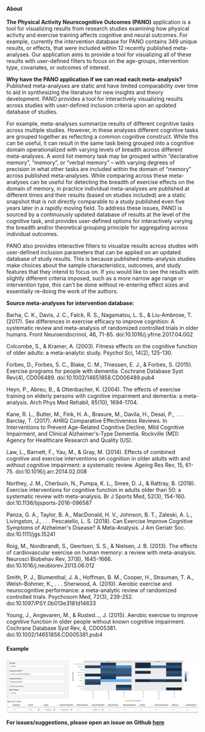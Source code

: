 #### **About**

**The Physical Activity Neurocognitive Outcomes (PANO)** application is a tool for visualizing results from research studies examining how physical activity and exercise training affects cognitive and neural outcomes. For example, currently the intervention database for PANO contains 349 unique results, or effects, that were included within 12 recently published meta-analyses. Our application aims to provide a tool for visualizing all of these results with user-defined filters to focus on the age-groups, intervention type, covariates, or outcomes of interest.

**Why have the PANO application if we can read each meta-analysis?** Published meta-analyses are static and have limited comparability over time to aid in synthesizing the literature for new insights and theory development. PANO provides a tool for interactively visualizing results across studies with user-defined inclusion criteria upon an updated database of studies. 

For example, meta-analyses summarize results of different cognitive tasks across multiple studies. However, in these analyses different cognitive tasks are grouped together as reflecting a common cognitive construct. While this can be useful, it can result in the same task being grouped into a cognitive domain operationalized with varying levels of breadth across different meta-analyses. A word list memory task may be grouped within “declarative memory”, “memory”, or “verbal memory” – with varying degrees of precision in what other tasks are included within the domain of “memory” across published meta-analyses. While comparing across these meta-analyses can be useful for detecting the breadth of exercise effects on the domain of memory, in practice individual meta-analyses are published at different times and their results (based on studies included) are a static snapshot that is not directly comparable to a study published even five years later in a rapidly moving field. To address these issues, PANO is sourced by a continuously updated database of results at the level of the cognitive task, and provides user-defined options for interactively varying the breadth and/or theoretical grouping principle for aggregating across individual outcomes. 

PANO also provides interactive filters to visualize results across studies with user-defined inclusion parameters that can be applied on an updated database of study results. This is because published meta-analysis studies make choices about the sample characteristics, outcomes, and study features that they intend to focus on. If you would like to see the results with slightly different criteria imposed, such as a more narrow age range or intervention type, this can’t be done without re-entering effect sizes and essentially re-doing the work of the authors.

**Source meta-analyses for intervention database:**

Barha, C. K., Davis, J. C., Falck, R. S., Nagamatsu, L. S., & Liu-Ambrose, T. (2017). Sex differences in exercise efficacy to improve cognition: A systematic review and meta-analysis of randomized controlled trials in older humans. Front Neuroendocrinol, 46, 71-85. doi:10.1016/j.yfrne.2017.04.002

Colcombe, S., & Kramer, A. (2003). Fitness effects on the cognitive function of older adults: a meta-analytic study. Psychol Sci, 14(2), 125-130. 

Forbes, D., Forbes, S. C., Blake, C. M., Thiessen, E. J., & Forbes, S. (2015). Exercise programs for people with dementia. Cochrane Database Syst Rev(4), CD006489. doi:10.1002/14651858.CD006489.pub4

Heyn, P., Abreu, B., & Ottenbacher, K. (2004). The effects of exercise training on elderly persons with cognitive impairment and dementia: a meta-analysis. Arch Phys Med Rehabil, 85(10), 1694-1704.

Kane, R. L., Butler, M., Fink, H. A., Brasure, M., Davila, H., Desai, P., . . . Barclay, T. (2017). AHRQ Comparative Effectiveness Reviews. In Interventions to Prevent Age-Related Cognitive Decline, Mild Cognitive Impairment, and Clinical Alzheimer's-Type Dementia. Rockville (MD): Agency for Healthcare Research and Quality (US).

Law, L., Barnett, F., Yau, M., & Gray, M. (2014). Effects of combined cognitive and exercise interventions on cognition in older adults with and without cognitive impairment: a systematic review. Ageing Res Rev, 15, 61-75. doi:10.1016/j.arr.2014.02.008

Northey, J. M., Cherbuin, N., Pumpa, K. L., Smee, D. J., & Rattray, B. (2018). Exercise interventions for cognitive function in adults older than 50: a systematic review with meta-analysis. Br J Sports Med, 52(3), 154-160. doi:10.1136/bjsports-2016-096587

Panza, G. A., Taylor, B. A., MacDonald, H. V., Johnson, B. T., Zaleski, A. L., Livingston, J., . . . Pescatello, L. S. (2018). Can Exercise Improve Cognitive Symptoms of Alzheimer's Disease? A Meta-Analysis. J Am Geriatr Soc. doi:10.1111/jgs.15241

Roig, M., Nordbrandt, S., Geertsen, S. S., & Nielsen, J. B. (2013). The effects of cardiovascular exercise on human memory: a review with meta-analysis. Neurosci Biobehav Rev, 37(8), 1645-1666. doi:10.1016/j.neubiorev.2013.06.012

Smith, P. J., Blumenthal, J. A., Hoffman, B. M., Cooper, H., Strauman, T. A., Welsh-Bohmer, K., . . . Sherwood, A. (2010). Aerobic exercise and neurocognitive performance: a meta-analytic review of randomized controlled trials. Psychosom Med, 72(3), 239-252. doi:10.1097/PSY.0b013e3181d14633

Young, J., Angevaren, M., & Rusted…, J. (2015). Aerobic exercise to improve cognitive function in older people without known cognitive impairment. Cochrane Database Syst Rev, 4, CD005381. doi:10.1002/14651858.CD005381.pub4


#### **Example**
![](example.jpg)


**For issues/suggestions, please open an issue on Github [here](https://github.com/zkhan12/intervention-outcomes/issues)**